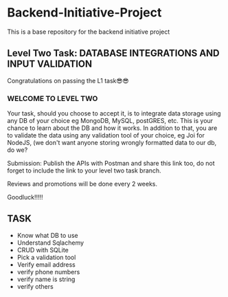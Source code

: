 # Backend-Initiative-Project

This is a base repository for the backend initiative project

## Level Two Task: DATABASE INTEGRATIONS AND INPUT VALIDATION

Congratulations on passing the L1 task😎😎

### WELCOME TO LEVEL TWO

Your task, should you choose to accept it, is to integrate data storage using any DB of your choice eg MongoDB, MySQL, postGRES, etc. This is your chance to learn about the DB and how it works. In addition to that, you are to validate the data using any validation tool of your choice, eg Joi for NodeJS, (we don't want anyone storing wrongly formatted data to our db, do we?

Submission: Publish the APIs with Postman and share this link too, do not forget to include the link to your level two task branch.

Reviews and promotions will be done every 2 weeks.

Goodluck!!!!!

## TASK

- Know what DB to use
- Understand Sqlachemy
- CRUD with SQLite
- Pick a validation tool
- Verify email address
- verify phone numbers
- verify name is string
- verify others
